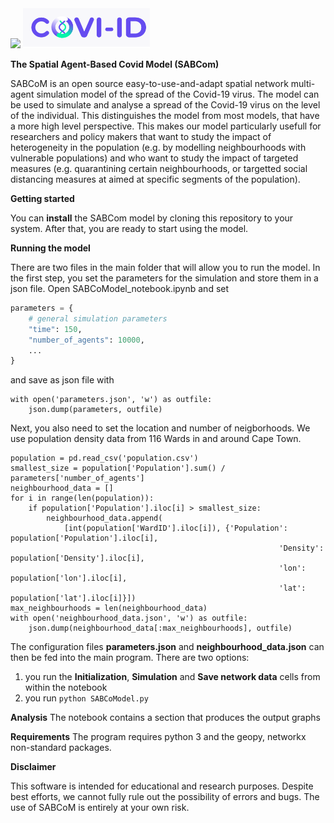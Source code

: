 <img src="https://cogeorg.github.io/images/black_rhino_logo.jpg" height="64px"/>
<img src="https://github.com/joerischasfoort/joerischasfoort.github.io/blob/master/images/covi-id.png" height="64px"/>

[comment]: <> (One paragraph overview of the project, TODO add link to blog?)
 __The Spatial Agent-Based Covid Model (SABCom)__ 
 
SABCoM is an open source easy-to-use-and-adapt spatial network multi-agent simulation model of the spread of the Covid-19 virus. The model can 
be used to simulate and analyse a spread of the Covid-19 virus on the level of the individual.
This distinguishes the model from most models, that have a more high level perspective. This makes 
our model particularly usefull for researchers and policy makers that want to study the impact of 
heterogeneity in the population (e.g. by modelling neighbourhoods with vulnerable populations) and
who want to study the impact of targeted measures (e.g. quarantining certain neighbourhoods,
or targetted social distancing measures at aimed at specific segments of the population). 
 
 __Getting started__

You can **install** the SABCom model by cloning this repository to your system. After that, you are ready to start using the model.

__Running the model__

There are two files in the main folder that will allow you to run the model. In the first step, you set the parameters for the simulation and store them in a json file. Open SABCoModel_notebook.ipynb and set 

```python
parameters = {
    # general simulation parameters
    "time": 150,
    "number_of_agents": 10000,
    ...
}
```
and save as json file with

```
with open('parameters.json', 'w') as outfile:
    json.dump(parameters, outfile)
```


Next, you also need to set the location and number of neigborhoods. We use population density data from 116 Wards in and around Cape Town.

```
population = pd.read_csv('population.csv')
smallest_size = population['Population'].sum() / parameters['number_of_agents']
neighbourhood_data = []
for i in range(len(population)):
    if population['Population'].iloc[i] > smallest_size:
        neighbourhood_data.append(
            [int(population['WardID'].iloc[i]), {'Population': population['Population'].iloc[i],
                                                            'Density': population['Density'].iloc[i],
                                                            'lon': population['lon'].iloc[i],
                                                            'lat': population['lat'].iloc[i]}])
max_neighbourhoods = len(neighbourhood_data)
with open('neighbourhood_data.json', 'w') as outfile:
    json.dump(neighbourhood_data[:max_neighbourhoods], outfile)
```

The configuration files __parameters.json__ and __neighbourhood_data.json__ can then be fed into the main program. 
There are two options:

1) you run the __Initialization__, __Simulation__ and  __Save network data__ cells from within the notebook 
2) you run  ```python SABCoModel.py``` 


__Analysis__
The notebook contains a section that produces the output graphs


__Requirements__
The program requires python 3 and the geopy, networkx non-standard packages. 


__Disclaimer__

This software is intended for educational and research purposes. Despite best efforts, 
we cannot fully rule out the possibility of errors and bugs. The use of SABCoM
is entirely at your own risk.
